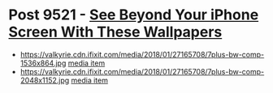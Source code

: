 # Post 9521 - [See Beyond Your iPhone Screen With These Wallpapers](https://www.ifixit.com/News/9521/iphone-internal-wallpapers)

- https://valkyrie.cdn.ifixit.com/media/2018/01/27165708/7plus-bw-comp-1536x864.jpg [media item](media-30485.md)
- https://valkyrie.cdn.ifixit.com/media/2018/01/27165708/7plus-bw-comp-2048x1152.jpg [media item](media-30485.md)